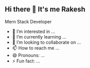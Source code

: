 ## Hi there 👋 It's me Rakesh

Mern Stack Developer
- 👀 I’m interested in ...
- 🌱 I’m currently learning ...
- 💞️ I’m looking to collaborate on ...
- 📫 How to reach me ...
- 😄 Pronouns: ...
- ⚡ Fun fact: ...

<!---
R4kesh/R4kesh is a ✨ special ✨ repository because its `README.md` (this file) appears on your GitHub profile.
You can click the Preview link to take a look at your changes.
--->
